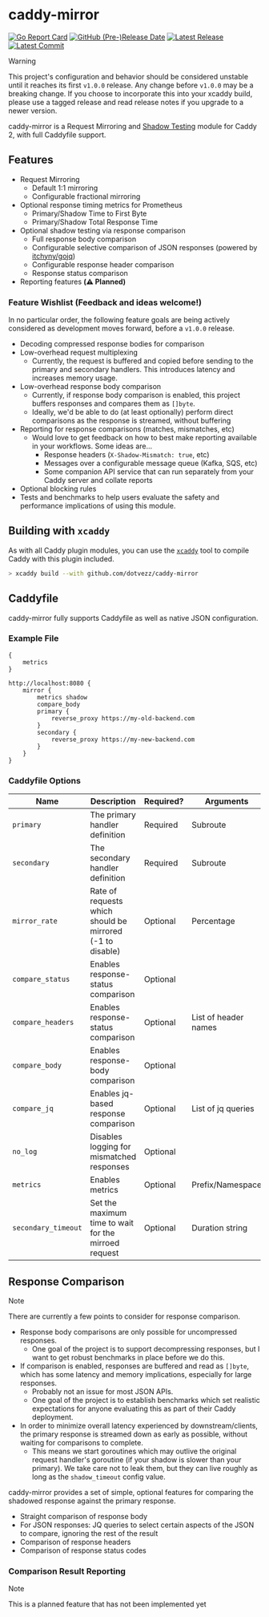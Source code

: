 # caddy-mirror

[![Go Report Card](https://goreportcard.com/badge/github.com/dotvezz/caddy-mirror)](https://goreportcard.com/report/github.com/dotvezz/caddy-mirror)
[![GitHub (Pre-)Release Date](https://img.shields.io/github/release-date-pre/dotvezz/caddy-mirror)](https://github.com/dotvezz/caddy-mirror/releases/)
[![Latest Release](https://badgen.net/github/release/dotvezz/caddy-mirror)](https://github.com/dotvezz/caddy-mirror/)
[![Latest Commit](https://badgen.net/github/last-commit/dotvezz/caddy-mirror/main)](https://github.com/dotvezz/caddy-mirror/HEAD)

> [!WARNING]
> This project's configuration and behavior should be considered unstable until it reaches its first `v1.0.0` release.
> Any change before `v1.0.0` may be a breaking change. If you choose to incorporate this into your xcaddy build,
> please use a tagged release and read release notes if you upgrade to a newer version.

caddy-mirror is a Request Mirroring and [Shadow Testing](https://microsoft.github.io/code-with-engineering-playbook/automated-testing/shadow-testing/) module for Caddy 2, with full Caddyfile support.

## Features

- Request Mirroring
    - Default 1:1 mirroring
    - Configurable fractional mirroring
- Optional response timing metrics for Prometheus
    - Primary/Shadow Time to First Byte
    - Primary/Shadow Total Response Time
- Optional shadow testing via response comparison
    - Full response body comparison
    - Configurable selective comparison of JSON responses (powered by [itchyny/gojq](https://github.com/itchyny/gojq))
    - Configurable response header comparison
    - Response status comparison
- Reporting features **(⚠️ Planned)**

### Feature Wishlist (Feedback and ideas welcome!)

In no particular order, the following feature goals are being actively considered as development moves forward, before
a `v1.0.0` release.

- Decoding compressed response bodies for comparison
- Low-overhead request multiplexing
  - Currently, the request is buffered and copied before sending to the primary and secondary handlers. This introduces
    latency and increases memory usage. 
- Low-overhead response body comparison
  - Currently, if response body comparison is enabled, this project buffers responses and compares them as `[]byte`.
  - Ideally, we'd be able to do (at least optionally) perform direct comparisons as the response is streamed, without
    buffering
- Reporting for response comparisons (matches, mismatches, etc)
  - Would love to get feedback on how to best make reporting available in your workflows. Some ideas are...
    - Response headers (`X-Shadow-Mismatch: true`, etc)
    - Messages over a configurable message queue (Kafka, SQS, etc)
    - Some companion API service that can run separately from your Caddy server and collate reports
- Optional blocking rules
- Tests and benchmarks to help users evaluate the safety and performance implications of using this module.

## Building with `xcaddy`

As with all Caddy plugin modules, you can use the [`xcaddy`](https://github.com/caddyserver/xcaddy) tool to compile 
Caddy with this plugin included.

```sh
> xcaddy build --with github.com/dotvezz/caddy-mirror
```

## Caddyfile

caddy-mirror fully supports Caddyfile as well as native JSON configuration.

### Example File

```caddyfile
{
    metrics
}

http://localhost:8080 {
    mirror {
        metrics shadow
        compare_body
        primary {
            reverse_proxy https://my-old-backend.com
        }
        secondary {
            reverse_proxy https://my-new-backend.com
        }
    }
}
```

### Caddyfile Options

| Name                | Description                                               | Required? | Arguments            | Default |
|---------------------|-----------------------------------------------------------|-----------|----------------------|---------|
| `primary`           | The primary handler definition                            | Required  | Subroute             |         |
| `secondary`         | The secondary handler definition                          | Required  | Subroute             |         |
| `mirror_rate`       | Rate of requests which should be mirrored (-1 to disable) | Optional  | Percentage           | 100%    |
| `compare_status`    | Enables response-status comparison                        | Optional  |                      | false   |
| `compare_headers`   | Enables response-status comparison                        | Optional  | List of header names | false   |
| `compare_body`      | Enables response-body comparison                          | Optional  |                      | false   |
| `compare_jq`        | Enables jq-based response comparison                      | Optional  | List of jq queries   |         |
| `no_log`            | Disables logging for mismatched responses                 | Optional  |                      | false   |
| `metrics`           | Enables metrics                                           | Optional  | Prefix/Namespace     |         |
| `secondary_timeout` | Set the maximum time to wait for the mirroed request      | Optional  | Duration string      | 30s     |

## Response Comparison

> [!NOTE]
> There are currently a few points to consider for response comparison.
> - Response body comparisons are only possible for uncompressed responses.
>   - One goal of the project is to support decompressing responses, but I want to get robust benchmarks in place
>     before we do this.
> - If comparison is enabled, responses are buffered and read as `[]byte`, which has some latency and memory
>   implications, especially for large responses.
>   - Probably not an issue for most JSON APIs.
>   - One goal of the project is to establish benchmarks which set realistic expectations for anyone evaluating this
>     as part of their Caddy deployment.
> - In order to minimize overall latency experienced by downstream/clients, the primary response is streamed down
>   as early as possible, without waiting for comparisons to complete.
>   - This means we start goroutines which may outlive the original request handler's goroutine (if your shadow is
>     slower than your primary). We take care not to leak them, but they can live roughly as long as the
>     `shadow_timeout` config value.

caddy-mirror provides a set of simple, optional features for comparing the shadowed response against the primary
response.

- Straight comparison of response body
- For JSON responses: JQ queries to select certain aspects of the JSON to compare, ignoring the rest of the result
- Comparison of response headers
- Comparison of response status codes

### Comparison Result Reporting

> [!NOTE]
> This is a planned feature that has not been implemented yet

